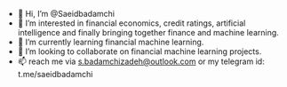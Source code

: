 - 👋 Hi, I’m @Saeidbadamchi
- 👀 I’m interested in financial economics, credit ratings, artificial intelligence and finally bringing together finance and machine learning.
- 🌱 I’m currently learning financial machine learning.
- 💞️ I’m looking to collaborate on financial machine learning projects.
- 📫 reach me via s.badamchizadeh@outlook.com or my telegram id: t.me/saeidbadamchi

<!---
Saeidbadamchi/Saeidbadamchi is a ✨ special ✨ repository because its `README.md` (this file) appears on your GitHub profile.
You can click the Preview link to take a look at your changes.
--->
